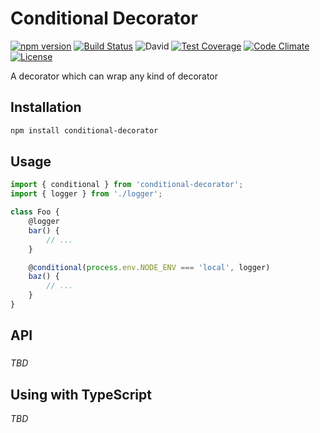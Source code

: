 # Conditional Decorator
[![npm version](https://badge.fury.io/js/conditional-decorator.svg)](http://badge.fury.io/js/conditional-decorator)
[![Build Status](https://travis-ci.org/tkqubo/conditional-decorator.svg?branch=master)](https://travis-ci.org/tkqubo/conditional-decorator)
![David](https://david-dm.org/tkqubo/conditional-decorator.svg)
[![Test Coverage](https://codeclimate.com/github/tkqubo/conditional-decorator/badges/coverage.svg)](https://codeclimate.com/github/tkqubo/conditional-decorator/coverage)
[![Code Climate](https://codeclimate.com/github/tkqubo/conditional-decorator/badges/gpa.svg)](https://codeclimate.com/github/tkqubo/conditional-decorator)
[![License](http://img.shields.io/:license-mit-blue.svg)](http://doge.mit-license.org)

A decorator which can wrap any kind of decorator

## Installation

```sh
npm install conditional-decorator
```

## Usage

```js
import { conditional } from 'conditional-decorator';
import { logger } from './logger';

class Foo {
	@logger
	bar() {
		// ...
	}

	@conditional(process.env.NODE_ENV === 'local', logger)
	baz() {
		// ...
	}
}
```

## API

### 
*TBD*

## Using with TypeScript

*TBD*

